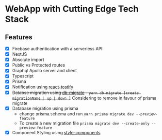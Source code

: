 # WebApp with Cutting Edge Tech Stack

## Features 
 - [x] Firebase authentication with a serverless API
 - [x] NextJS 
 - [x] Absolute import
 - [x] Public vs Protected routes
 - [x] Graphql Apollo server and client
 - [x] Typescript
 - [x] Prisma
 - [x] Notification using [react-tostify](https://fkhadra.github.io/react-toastify/the-gist-of-react-toastify)
 - [x] ~~Databse migration using [db-migrate](https://db-migrate.readthedocs.io/en/latest/) - `yarn db-migrate [create migrationName | up | down ]`~~ Considering to remove in favour of prisma migrate
 - [x] Database migration using prisma 
    - change prisma.schema and run `yarn prisma migrate dev --preview-feature`
    - To create a new migration file `prisma migrate dev --create-only --preview-feature`
 - [x] Component Styling using [style-components](https://styled-components.com/) 
